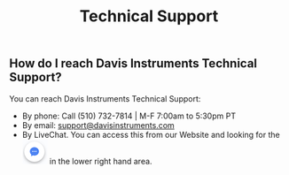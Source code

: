 ﻿---
title: Technical Support
permalink: /techSupport
classes: wide
header:
  overlay_color: "#000000"
  overlay_filter: "0.0"
  overlay_image: /assets/vendor/weatherlink/images/landing.jpg
---
  
## How do I reach Davis Instruments Technical Support?

You can reach Davis Instruments Technical Support:

  - By phone: Call (510) 732-7814 | M-F 7:00am to 5:30pm PT
  - By email: <support@davisinstruments.com>
  - By LiveChat. You can access this from our Website and looking for
    the ![LiveChatIcon](./images/LiveChatIcon_Small.png) in the lower right
    hand area.

